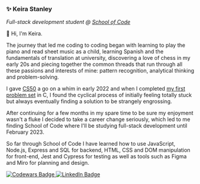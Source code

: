 ### ✨ Keira Stanley
_Full-stack development student @ <a href="https://www.linkedin.com/school/school-of-code/">School of Code</a>_

👋 Hi, I'm Keira.

The journey that led me coding to coding began with learning to play the piano and read sheet music as a child, learning Spanish and the fundamentals of translation at university, discovering a love of chess in my early 20s and piecing together the common threads that run through all these passions and interests of mine: pattern recognition, analytical thinking and problem-solving. 

I gave <a href="https://cs50.harvard.edu/x/2021/">CS50</a> a go on a whim in early 2022 and when I completed <a href="https://cs50.harvard.edu/x/2021/psets/1/"> my first problem set</a> in C, I found the cyclical process of initially feeling totally stuck but always eventually finding a solution to be strangely engrossing. 

After continuing for a few months in my spare time to be sure my enjoyment wasn't a fluke I decided to take a career change seriously, which led to me finding School of Code where I'll be studying full-stack development until February 2023. 

So far through School of Code I have learned how to use JavaScript, Node.js, Express and SQL for backend, HTML, CSS and DOM manipulation for front-end, Jest and Cypress for testing as well as tools such as Figma and Miro for planning and design. 

<div id="badges">
  <a href="https://www.codewars.com/users/keirastanley">
    <img src="https://www.codewars.com/users/keirastanley/badges/small?theme=light" alt="Codewars Badge"/>
  </a>
  <a href="https://www.linkedin.com/in/keirastanley/">
    <img src="https://img.shields.io/badge/LinkedIn-blue?style=for-the-badge&logo=linkedin&logoColor=white" alt="LinkedIn Badge"/
  </a>
</div>

<!--
**keirastanley/keirastanley** is a ✨ _special_ ✨ repository because its `README.md` (this file) appears on your GitHub profile.

Here are some ideas to get you started:

- 🔭 I’m currently working on ...
- 🌱 I’m currently learning ...
- 👯 I’m looking to collaborate on ...
- 🤔 I’m looking for help with ...
- 💬 Ask me about ...
- 📫 How to reach me: ...
- 😄 Pronouns: ...
- ⚡ Fun fact: ...
-->
